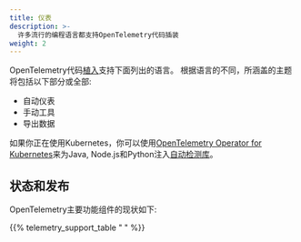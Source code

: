```yaml
---
title: 仪表
description: >-
  许多流行的编程语言都支持OpenTelemetry代码插装
weight: 2
---
```


OpenTelemetry代码[植入][]支持下面列出的语言。
根据语言的不同，所涵盖的主题将包括以下部分或全部:

- 自动仪表
- 手动工具
- 导出数据

如果你正在使用Kubernetes，你可以使用[OpenTelemetry Operator for Kubernetes][otel-op]来为Java, Node.js和Python注入[自动检测库][auto]。

## 状态和发布

OpenTelemetry主要功能组件的现状如下:

{{% telemetry_support_table " " %}}

[auto]:
  https://github.com/open-telemetry/opentelemetry-operator#opentelemetry-auto-instrumentation-injection
[植入]: /docs/concepts/instrumentation/
[otel-op]: https://github.com/open-telemetry/opentelemetry-operator
